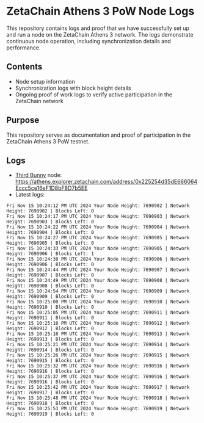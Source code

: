# ZetaChain Athens 3 PoW Node Logs
This repository contains logs and proof that we have successfully set up and run a node on the ZetaChain Athens 3 network. The logs demonstrate continuous node operation, including synchronization details and performance.

## Contents
- Node setup information
- Synchronization logs with block height details
- Ongoing proof of work logs to verify active participation in the ZetaChain network

## Purpose
This repository serves as documentation and proof of participation in the ZetaChain Athens 3 PoW testnet.

## Logs

- [Third Bunny](https://thirdbunny.xyz/) node: https://athens.explorer.zetachain.com/address/0x225254d35dE666064Eccc5ce16eF1D8bF8D7b5EE
- Latest logs:
```
Fri Nov 15 10:24:12 PM UTC 2024 Your Node Height: 7690902 | Network Height: 7690902 | Blocks Left: 0
Fri Nov 15 10:24:17 PM UTC 2024 Your Node Height: 7690903 | Network Height: 7690903 | Blocks Left: 0
Fri Nov 15 10:24:22 PM UTC 2024 Your Node Height: 7690904 | Network Height: 7690904 | Blocks Left: 0
Fri Nov 15 10:24:27 PM UTC 2024 Your Node Height: 7690905 | Network Height: 7690905 | Blocks Left: 0
Fri Nov 15 10:24:33 PM UTC 2024 Your Node Height: 7690905 | Network Height: 7690906 | Blocks Left: 1
Fri Nov 15 10:24:38 PM UTC 2024 Your Node Height: 7690906 | Network Height: 7690906 | Blocks Left: 0
Fri Nov 15 10:24:44 PM UTC 2024 Your Node Height: 7690907 | Network Height: 7690907 | Blocks Left: 0
Fri Nov 15 10:24:49 PM UTC 2024 Your Node Height: 7690908 | Network Height: 7690908 | Blocks Left: 0
Fri Nov 15 10:24:54 PM UTC 2024 Your Node Height: 7690909 | Network Height: 7690909 | Blocks Left: 0
Fri Nov 15 10:25:00 PM UTC 2024 Your Node Height: 7690910 | Network Height: 7690910 | Blocks Left: 0
Fri Nov 15 10:25:05 PM UTC 2024 Your Node Height: 7690911 | Network Height: 7690911 | Blocks Left: 0
Fri Nov 15 10:25:10 PM UTC 2024 Your Node Height: 7690912 | Network Height: 7690912 | Blocks Left: 0
Fri Nov 15 10:25:16 PM UTC 2024 Your Node Height: 7690913 | Network Height: 7690913 | Blocks Left: 0
Fri Nov 15 10:25:21 PM UTC 2024 Your Node Height: 7690914 | Network Height: 7690914 | Blocks Left: 0
Fri Nov 15 10:25:26 PM UTC 2024 Your Node Height: 7690915 | Network Height: 7690915 | Blocks Left: 0
Fri Nov 15 10:25:32 PM UTC 2024 Your Node Height: 7690916 | Network Height: 7690916 | Blocks Left: 0
Fri Nov 15 10:25:37 PM UTC 2024 Your Node Height: 7690916 | Network Height: 7690916 | Blocks Left: 0
Fri Nov 15 10:25:42 PM UTC 2024 Your Node Height: 7690917 | Network Height: 7690917 | Blocks Left: 0
Fri Nov 15 10:25:48 PM UTC 2024 Your Node Height: 7690918 | Network Height: 7690918 | Blocks Left: 0
Fri Nov 15 10:25:53 PM UTC 2024 Your Node Height: 7690919 | Network Height: 7690919 | Blocks Left: 0
```

